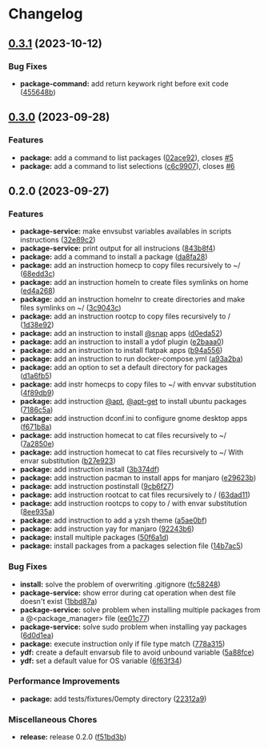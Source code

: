 # Changelog

## [0.3.1](https://github.com/yunielrc/ydf/compare/v0.3.0...v0.3.1) (2023-10-12)


### Bug Fixes

* **package-command:** add return keywork right before exit code ([455648b](https://github.com/yunielrc/ydf/commit/455648b3ace6c69b657c6f110cd88dd9ece54390))

## [0.3.0](https://github.com/yunielrc/ydf/compare/v0.2.0...v0.3.0) (2023-09-28)


### Features

* **package:** add a command to list packages ([02ace92](https://github.com/yunielrc/ydf/commit/02ace92dadd4cd6c733ab6eef0f4a9619cd88fba)), closes [#5](https://github.com/yunielrc/ydf/issues/5)
* **package:** add a command to list selections ([c6c9907](https://github.com/yunielrc/ydf/commit/c6c99077bd09ff22fb0dc0020fa02c53ebdf2668)), closes [#6](https://github.com/yunielrc/ydf/issues/6)

## 0.2.0 (2023-09-27)


### Features

* **package-service:** make envsubst variables availables in scripts instructions ([32e89c2](https://github.com/yunielrc/ydf/commit/32e89c228e27f819a839ba45e345cdf916f5a2be))
* **package-service:** print output for all instrucions ([843b8f4](https://github.com/yunielrc/ydf/commit/843b8f408d44fddbef407208c4e8ab3b27f8b589))
* **package:** add a command to install a package ([da8fa28](https://github.com/yunielrc/ydf/commit/da8fa2812294335145fcd8d74d57a12359e6b42e))
* **package:** add an instruction homecp to copy files recursively to ~/ ([68edd3c](https://github.com/yunielrc/ydf/commit/68edd3cb9ae3232fd9f906d790df5768d6c4b29e))
* **package:** add an instruction homeln to create files symlinks on home ([ed4a268](https://github.com/yunielrc/ydf/commit/ed4a2684c579d0afe3e09be262fc422d7b81adad))
* **package:** add an instruction homelnr to create directories and make files symlinks on ~/ ([3c9043c](https://github.com/yunielrc/ydf/commit/3c9043cbc77d417756d540b94f7c29516838a5e1))
* **package:** add an instruction rootcp to copy files recursively to / ([1d38e92](https://github.com/yunielrc/ydf/commit/1d38e92eea665f7043369abe7963d506fbf26658))
* **package:** add an instruction to install [@snap](https://github.com/snap) apps ([d0eda52](https://github.com/yunielrc/ydf/commit/d0eda52c03a974043e43d4cbc9be0885899750c4))
* **package:** add an instruction to install a ydof plugin ([e2baaa0](https://github.com/yunielrc/ydf/commit/e2baaa0c9c4a9855f26a49ebcb8f7201c906f7b5))
* **package:** add an instruction to install flatpak apps ([b94a556](https://github.com/yunielrc/ydf/commit/b94a55639bcbb01e4d34e5cde8579c9dbc499afd))
* **package:** add an instruction to run docker-compose.yml ([a93a2ba](https://github.com/yunielrc/ydf/commit/a93a2ba066f974e6afc1033939c7eabb9e3a01d0))
* **package:** add an option to set a default directory for packages ([d1a6fb5](https://github.com/yunielrc/ydf/commit/d1a6fb521355c6dd787bcf83dd1834672a96efbb))
* **package:** add instr homecps to copy files to ~/ with envvar substitution ([4f89db9](https://github.com/yunielrc/ydf/commit/4f89db9bfc364ac712f16b16b0d81eefbda9d798))
* **package:** add instruction [@apt](https://github.com/apt), [@apt-get](https://github.com/apt-get) to install ubuntu packages ([7186c5a](https://github.com/yunielrc/ydf/commit/7186c5a59c549b8bf8f2e1f5aec91a573752dfea))
* **package:** add instruction dconf.ini to configure gnome desktop apps ([f671b8a](https://github.com/yunielrc/ydf/commit/f671b8a88e364fd732d5d6f9ba66b6b525d4523a))
* **package:** add instruction homecat to cat files recursively to ~/ ([7a2850e](https://github.com/yunielrc/ydf/commit/7a2850e019baa50386570d40fd86a26cce0f4eb6))
* **package:** add instruction homecat to cat files recursively to ~/ With envar substitution ([b27e923](https://github.com/yunielrc/ydf/commit/b27e923faa4bce465943288b1afe68a04ab8b111))
* **package:** add instruction install ([3b374df](https://github.com/yunielrc/ydf/commit/3b374df3e63a9be0c04e82fd152a5874ea2547a3))
* **package:** add instruction pacman to install apps for manjaro ([e29623b](https://github.com/yunielrc/ydf/commit/e29623b1a66474554c11c8ad698db3325ae44120))
* **package:** add instruction postinstall ([9cb6f27](https://github.com/yunielrc/ydf/commit/9cb6f27a98d8d483d155db365adafb62fa9abacc))
* **package:** add instruction rootcat to cat files recursively to / ([63dad11](https://github.com/yunielrc/ydf/commit/63dad11432bb80195d62ee54076599d8b37d69b4))
* **package:** add instruction rootcps to copy to / with envar substitution ([8ee935a](https://github.com/yunielrc/ydf/commit/8ee935aeae7af6741cd2592b212c92ba5a605e5e))
* **package:** add instruction to add a yzsh theme ([a5ae0bf](https://github.com/yunielrc/ydf/commit/a5ae0bf4ed6c61f43edb6776c3b0ac8974e1b2b7))
* **package:** add instruction yay for manjaro ([92243b6](https://github.com/yunielrc/ydf/commit/92243b651c7b96ecf094a7ade8bc08af86b4321d))
* **package:** install multiple packages ([50f6a1d](https://github.com/yunielrc/ydf/commit/50f6a1dd3d9b016595376f072bd395eca52a8bd7))
* **package:** install packages from a packages selection file ([14b7ac5](https://github.com/yunielrc/ydf/commit/14b7ac57f8d38a5e21f151672dc4d51e00aea921))


### Bug Fixes

* **install:** solve the problem of overwriting .gitignore ([fc58248](https://github.com/yunielrc/ydf/commit/fc58248fd58c8b27b205005fa002e8d8e70c9ff0))
* **package-service:** show error during cat operation when dest file doesn't exist ([1bbd87a](https://github.com/yunielrc/ydf/commit/1bbd87a222a0a4fc2f9de1d1a9f412c4264f5eed))
* **package-service:** solve problem when installing multiple packages from a @&lt;package_manager&gt; file ([ee01c77](https://github.com/yunielrc/ydf/commit/ee01c773e82e757e37a130d7c03f3ee2774c83de))
* **package-service:** solve sudo problem when installing yay packages ([6d0d1ea](https://github.com/yunielrc/ydf/commit/6d0d1eae6beba7a8f4f4d2ccbd9d1f8443051bc3))
* **package:** execute instruction only if file type match ([778a315](https://github.com/yunielrc/ydf/commit/778a31558089e6dbf8ed8dfd61fc1b4cbb2c4526))
* **ydf:** create a default envarsub file to avoid unbound variable ([5a88fce](https://github.com/yunielrc/ydf/commit/5a88fce4ecc0e8a2eb5eab6ae46a2e1cf9a62740))
* **ydf:** set a default value for OS variable ([6f63f34](https://github.com/yunielrc/ydf/commit/6f63f34885f963ea12753f18793d4cd4040a53c7))


### Performance Improvements

* **package:** add tests/fixtures/0empty directory ([22312a9](https://github.com/yunielrc/ydf/commit/22312a940436e4633d03c1a094ff412d972d0598))


### Miscellaneous Chores

* **release:** release 0.2.0 ([f51bd3b](https://github.com/yunielrc/ydf/commit/f51bd3be7ff725d41b77eb74f7f96622ad774176))
